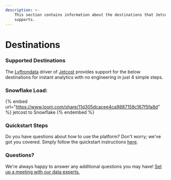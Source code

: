 ```yaml
---
description: >-
    This section contains information about the destinations that Jetcost
    supports.
---
```


# Destinations

### Supported Destinations

The [Lyftrondata](https://www.lyftrondata.com/) driver of [Jetcost](https://www.lyftrondata.com/integration/jetcost/) provides support for the below destinations for instant analytics with no engineering in just 4 simple steps.

### Snowflake Load:

{% embed url="https://www.loom.com/share/11d305dcacee4ca9887158c167f5fa8d" %}
jetcost to Snowflake
{% endembed %}

### Quickstart Steps

Do you have questions about how to use the platform? Don't worry; we've got you covered. Simply follow the quickstart instructions [here](../../../quickstart-steps.md).

### Questions? <a href="#questions" id="questions"></a>

We're always happy to answer any additional questions you may have! [Set up a meeting with our data experts.](https://www.lyftrondata.com/book-a-meeting/)
